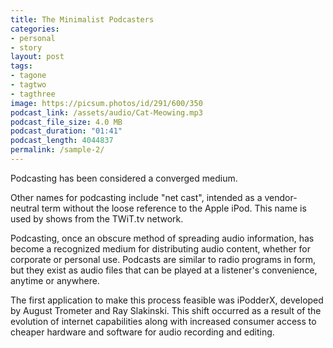 ```yaml
---
title: The Minimalist Podcasters
categories: 
- personal
- story
layout: post
tags:
- tagone
- tagtwo
- tagthree
image: https://picsum.photos/id/291/600/350
podcast_link: /assets/audio/Cat-Meowing.mp3
podcast_file_size: 4.0 MB
podcast_duration: "01:41"
podcast_length: 4044837
permalink: /sample-2/
---
```


Podcasting has been considered a converged medium.

Other names for podcasting include "net cast", intended as a vendor-neutral term without the loose reference to the Apple iPod. This name is used by shows from the TWiT.tv network.

Podcasting, once an obscure method of spreading audio information, has become a recognized medium for distributing audio content, whether for corporate or personal use. Podcasts are similar to radio programs in form, but they exist as audio files that can be played at a listener's convenience, anytime or anywhere.

The first application to make this process feasible was iPodderX, developed by August Trometer and Ray Slakinski. This shift occurred as a result of the evolution of internet capabilities along with increased consumer access to cheaper hardware and software for audio recording and editing.